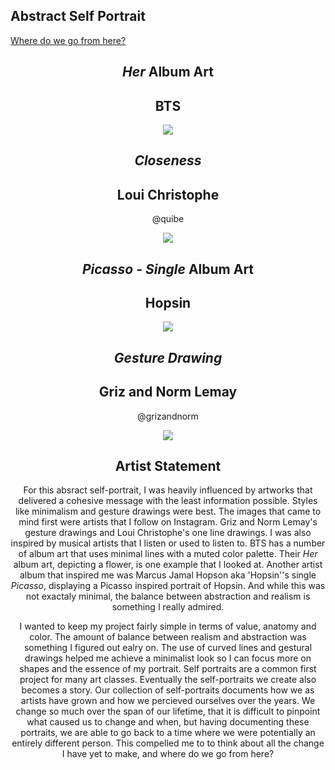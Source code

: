 ## Abstract Self Portrait


[Where do we go from here?](https://jvu11.github.io/Vu_Jonathan_ART2210/Projects/Portrait/Portriat.html)


<div align=center>

## *Her* Album Art
## BTS

![](https://github.com/jvu11/Vu_Jonathan_ART2210/raw/master/Image/Her_BTS.jpg)

## *Closeness*
## Loui Christophe
@quibe

![](https://github.com/jvu11/Vu_Jonathan_ART2210/raw/master/Image/Close_Quibe.jpg)

## *Picasso - Single* Album Art
## Hopsin

![](https://github.com/jvu11/Vu_Jonathan_ART2210/raw/master/Image/Picasso_Hopsin.jpg)

## *Gesture Drawing* 
## Griz and Norm Lemay
@grizandnorm

![](https://github.com/jvu11/Vu_Jonathan_ART2210/blob/master/Image/GrizNormGesture.jpg)

## Artist Statement
For this absract self-portrait, I was heavily influenced by artworks that delivered a cohesive message with the least information possible. Styles like minimalism and gesture drawings were best. The images that came to mind first were artists that I follow on Instagram. Griz and Norm Lemay's gesture drawings and Loui Christophe's one line drawings. I was also inspired by musical artists that I listen or used to listen to. BTS has a number of album art that uses minimal lines with a muted color palette. Their *Her* album art, depicting a flower, is one example that I looked at. Another artist album that inspired me was Marcus Jamal Hopson aka 'Hopsin''s single *Picasso*, displaying a Picasso inspired portrait of Hopsin. And while this was not exactaly minimal, the balance between abstraction and realism is something I really admired.

I wanted to keep my project fairly simple in terms of value, anatomy and color. The amount of balance between realism and abstraction was something I figured out ealry on. The use of curved lines and gestural drawings helped me achieve a minimalist look so I can focus more on shapes and the essence of my portrait. Self portraits are a common first project for many art classes. Eventually the self-portraits we create also becomes a story. Our collection of self-portraits documents how we as artists have grown and how we percieved ourselves over the years. We change so much over the span of our lifetime, that it is difficult to pinpoint what caused us to change and when, but having documenting these portraits, we are able to go back to a time where we were potentially an entirely different person. This compelled me to to think about all the change I have yet to make, and where do we go from here?



